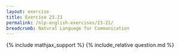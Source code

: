 ```yaml
---
layout: exercise
title: Exercise 23.21
permalink: /nlp-english-exercises/23-21/
breadcrumb: Natural Language for Communication
---
```


{% include mathjax_support %}
{% include_relative question.md %}
